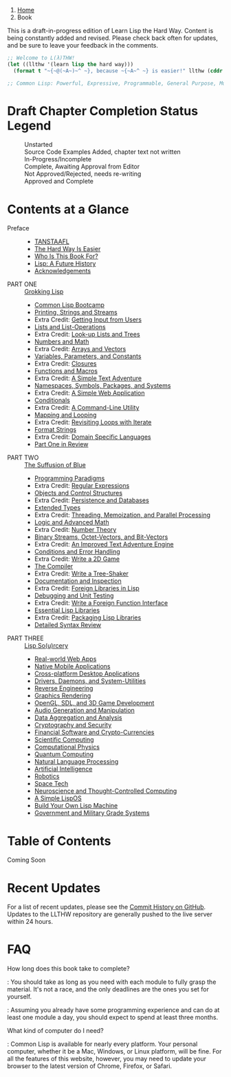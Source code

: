 <ol class="breadcrumb">
  <li><a href="/">Home</a></li>
  <li class="active">Book</li>
</ol>

<div class="alert alert-danger">
  <p>
    <i class="fa fa-exclamation-triangle"></i> This is a draft-in-progress edition of Learn Lisp the Hard Way.  Content is being constantly added and revised.  Please check back often for updates, and be sure to leave your feedback in the comments.
  </p>
</div>

```lisp
;; Welcome to L(λ)THW!
(let ((llthw '(learn lisp the hard way)))
  (format t "~{~@(~A~)~^ ~}, because ~{~A~^ ~} is easier!" llthw (cddr llthw)))

;; Common Lisp: Powerful, Expressive, Programmable, General Purpose, Multi-Paradigm.

```

# Draft Chapter Completion Status Legend

<dl class="dl-horizontal">
  <dt><i class="glyphicon glyphicon-remove text-danger"></i></dt>
  <dd>Unstarted</dd>
  <dt><i class="fa fa-code"></i></dt>
  <dd>Source Code Examples Added, chapter text not written</dd>
  <dt><i class="glyphicon glyphicon-refresh text-warning"></i></dt>
  <dd>In-Progress/Incomplete</dd>
  <dt><i class="glyphicon glyphicon-ok text-success"></i></dt>
  <dd>Complete, Awaiting Approval from Editor</dd>
  <dt><i class="glyphicon glyphicon-thumbs-down text-danger"></i></dt>
  <dd>Not Approved/Rejected, needs re-writing</dd>
  <dt><i class="glyphicon glyphicon-thumbs-up text-info"></i></dt>
  <dd>Approved and Complete</dd>
</dl>

# Contents at a Glance

<dl class="dl-horizontal">
  <dt>Preface</dt>
  <dd>
    <ul>
      <li><a href="preface/">TANSTAAFL</a> <i class="glyphicon glyphicon-ok text-success"></i></li>
      <li><a href="preface-part-two/">The Hard Way Is Easier</a> <i class="glyphicon glyphicon-thumbs-down text-danger"></i></li>
      <li><a href="preface-part-three/">Who Is This Book For?</a> <i class="glyphicon glyphicon-thumbs-down text-danger"></i></li>
      <li><a href="introduction/">Lisp: A Future History</a> <i class="glyphicon glyphicon-refresh text-warning"></i></li>
      <li><a href="acknowledgements/">Acknowledgements</a> <i class="glyphicon glyphicon-refresh text-warning"></i></li>
    </ul>
  </dd>
  <dt>PART ONE</dt>
  <dd>
    <a href="1-0-0-overview/">Grokking Lisp</a>
    <ul>
      <li><a href="1-01-00-lisp-bootcamp/">Common Lisp Bootcamp</a> <i class="glyphicon glyphicon-refresh text-warning"></i></li>
      <li><a href="1-02-00-input-output/">Printing, Strings and Streams</a> <i class="glyphicon glyphicon-ok text-success"></i></li>
      <li>Extra Credit: <a href="1-03-0-getting-input-from-users/">Getting Input from Users</a> <i class="glyphicon glyphicon-refresh text-warning"></i></li>
      <li><a href="1-04-0-lists/">Lists and List-Operations</a> <i class="glyphicon glyphicon-refresh text-warning"></i></li>
      <li>Extra Credit: <a href="1-05-0-lookups-trees/">Look-up Lists and Trees</a> <i class="glyphicon glyphicon-refresh text-warning"></i></li>
      <li><a href="1-06-0-math/">Numbers and Math</a> <i class="glyphicon glyphicon-refresh text-warning"></i></li>
      <li>Extra Credit: <a href="1-07-0-arrays/">Arrays and Vectors</a> <i class="glyphicon glyphicon-refresh text-warning"></i></li>
      <li><a href="1-08-0-variables/">Variables, Parameters, and Constants</a> <i class="glyphicon glyphicon-remove text-danger"></i></li>
      <li>Extra Credit: <a href="1-09-0-closures/">Closures</a> <i class="glyphicon glyphicon-remove text-danger"></i></li>
      <li><a href="1-10-0-functions/">Functions and Macros</a> <i class="glyphicon glyphicon-remove text-danger"></i></li>
      <li>Extra Credit: <a href="1-11-0-text-adventure/">A Simple Text Adventure</a> <i class="glyphicon glyphicon-remove text-danger"></i></li>
      <li><a href="1-12-0-namespaces/">Namespaces, Symbols, Packages, and Systems</a> <i class="glyphicon glyphicon-remove text-danger"></i></li>
      <li>Extra Credit: <a href="1-13-0-simple-web-app/">A Simple Web Application</a> <i class="glyphicon glyphicon-remove text-danger"></i></li>
      <li><a href="1-14-0-conditionals/">Conditionals</a> <i class="glyphicon glyphicon-remove text-danger"></i></li>
      <li>Extra Credit: <a href="1-15-0-command-line-utility/">A Command-Line Utility</a> <i class="glyphicon glyphicon-remove text-danger"></i></li>
      <li><a href="1-16-0-map-loop/">Mapping and Looping</a> <i class="glyphicon glyphicon-remove text-danger"></i></li>
      <li>Extra Credit: <a href="1-17-0-iterate/">Revisiting Loops with Iterate</a> <i class="glyphicon glyphicon-remove text-danger"></i></li>
      <li><a href="1-18-0-format/">Format Strings</a> <i class="glyphicon glyphicon-remove text-danger"></i></li>
      <li>Extra Credit: <a href="1-19-0-dsl/">Domain Specific Languages</a> <i class="glyphicon glyphicon-remove text-danger"></i></li>
      <li><a href="1-20-0-review/">Part One in Review</a> <i class="glyphicon glyphicon-remove text-danger"></i></li>
    </ul>
  </dd>
  <dt>PART TWO</dt>
  <dd>
    <a href="2-0-0-overview/">The Suffusion of Blue</a>
    <ul>
      <li><a href="2-01-0-programming-paradigms/">Programming Paradigms</a> <i class="glyphicon glyphicon-remove text-danger"></i></li>
      <li>Extra Credit: <a href="2-02-0-regex/">Regular Expressions</a> <i class="glyphicon glyphicon-remove text-danger"></i></li>
      <li><a href="2-03-0-objects-control/">Objects and Control Structures</a> <i class="glyphicon glyphicon-remove text-danger"></i></li>
      <li>Extra Credit: <a href="2-04-0-data-persistence/">Persistence and Databases</a> <i class="glyphicon glyphicon-remove text-danger"></i></li>
      <li><a href="2-05-0-extended-types/">Extended Types</a> <i class="glyphicon glyphicon-remove text-danger"></i></li>
      <li>Extra Credit: <a href="2-06-0-threads-memos-parallel/">Threading, Memoization, and Parallel Processing</a> <i class="glyphicon glyphicon-remove text-danger"></i></li>
      <li><a href="2-07-0-logic-and-more-math/">Logic and Advanced Math</a> <i class="glyphicon glyphicon-remove text-danger"></i></li>
      <li>Extra Credit: <a href="2-08-0-number-theory/">Number Theory</a> <i class="glyphicon glyphicon-remove text-danger"></i></li>
      <li><a href="2-09-0-binary-octets-bits/">Binary Streams, Octet-Vectors, and Bit-Vectors</a> <i class="glyphicon glyphicon-remove text-danger"></i></li>
      <li>Extra Credit: <a href="2-10-0-improved-text-adventure-engine/">An Improved Text Adventure Engine</a> <i class="glyphicon glyphicon-remove text-danger"></i></li>
      <li><a href="2-11-0-conditions/">Conditions and Error Handling</a> <i class="glyphicon glyphicon-remove text-danger"></i></li>
      <li>Extra Credit: <a href="2-12-0-2d-game/">Write a 2D Game</a> <i class="glyphicon glyphicon-remove text-danger"></i></li>
      <li><a href="2-13-0-compiler/">The Compiler</a> <i class="glyphicon glyphicon-remove text-danger"></i></li>
      <li>Extra Credit: <a href="2-14-0-tree-shaker/">Write a Tree-Shaker</a> <i class="glyphicon glyphicon-remove text-danger"></i></li>
      <li><a href="2-15-0-docs-and-inspection/">Documentation and Inspection</a> <i class="glyphicon glyphicon-remove text-danger"></i></li>
      <li>Extra Credit: <a href="2-16-0-foreign-libs/">Foreign Libraries in Lisp</a> <i class="glyphicon glyphicon-remove text-danger"></i></li>
      <li><a href="2-17-0-debugging-testing/">Debugging and Unit Testing</a> <i class="glyphicon glyphicon-remove text-danger"></i></li>
      <li>Extra Credit: <a href="2-18-0-ffi/">Write a Foreign Function Interface</a> <i class="glyphicon glyphicon-remove text-danger"></i></li>
      <li><a href="2-19-0-essential-libs/">Essential Lisp Libraries</a> <i class="glyphicon glyphicon-remove text-danger"></i></li>
      <li>Extra Credit: <a href="2-20-0-packaging-libs/">Packaging Lisp Libraries</a> <i class="glyphicon glyphicon-remove text-danger"></i></li>
      <li><a href="2-21-0-review/">Detailed Syntax Review</a> <i class="glyphicon glyphicon-remove text-danger"></i></li>
    </ul>
  </dd>
  <dt>PART THREE</dt>
  <dd>
    <a href="3-0-0-overview/">Lisp So(u)rcery</a>
    <ul>
      <li><a href="3-01-0-web-apps/">Real-world Web Apps</a> <i class="glyphicon glyphicon-remove text-danger"></i></li>
      <li><a href="3-02-0-mobile/">Native Mobile Applications</a> <i class="glyphicon glyphicon-remove text-danger"></i></li>
      <li><a href="3-03-0-gui/">Cross-platform Desktop Applications</a> <i class="glyphicon glyphicon-remove text-danger"></i></li>
      <li><a href="3-04-0-system-utils/">Drivers, Daemons, and System-Utilities</a> <i class="glyphicon glyphicon-remove text-danger"></i></li>
      <li><a href="3-05-0-reverse-engineering/">Reverse Engineering</a> <i class="glyphicon glyphicon-remove text-danger"></i></li>
      <li><a href="3-06-0-graphics/">Graphics Rendering</a> <i class="glyphicon glyphicon-remove text-danger"></i></li>
      <li><a href="3-07-0-gaming/">OpenGL, SDL, and 3D Game Development</a> <i class="glyphicon glyphicon-remove text-danger"></i></li>
      <li><a href="3-08-0-audio/">Audio Generation and Manipulation</a> <i class="glyphicon glyphicon-remove text-danger"></i></li>
      <li><a href="3-09-0-data/">Data Aggregation and Analysis</a> <i class="glyphicon glyphicon-remove text-danger"></i></li>
      <li><a href="3-10-0-cryptosec/">Cryptography and Security</a> <i class="glyphicon glyphicon-remove text-danger"></i></li>
      <li><a href="3-11-0-fintech/">Financial Software and Crypto-Currencies</a> <i class="glyphicon glyphicon-remove text-danger"></i></li>
      <li><a href="3-12-0-scientific-computing/">Scientific Computing</a> <i class="glyphicon glyphicon-remove text-danger"></i></li>
      <li><a href="3-13-0-computational-physics/">Computational Physics</a> <i class="glyphicon glyphicon-remove text-danger"></i></li>
      <li><a href="3-14-0-quantum-computing/">Quantum Computing</a> <i class="glyphicon glyphicon-remove text-danger"></i></li>
      <li><a href="3-15-0-nlp/">Natural Language Processing</a> <i class="glyphicon glyphicon-remove text-danger"></i></li>
      <li><a href="3-16-0-ai/">Artificial Intelligence</a> <i class="glyphicon glyphicon-remove text-danger"></i></li>
      <li><a href="3-17-0-robotics/">Robotics</a> <i class="glyphicon glyphicon-remove text-danger"></i></li>
      <li><a href="3-18-0-space-tech/">Space Tech</a> <i class="glyphicon glyphicon-remove text-danger"></i></li>
      <li><a href="3-19-0-neurotech/">Neuroscience and Thought-Controlled Computing</a> <i class="glyphicon glyphicon-remove text-danger"></i></li>
      <li><a href="3-20-0-lispos/">A Simple LispOS</a> <i class="glyphicon glyphicon-remove text-danger"></i></li>
      <li><a href="3-21-0-lisp-machine/">Build Your Own Lisp Machine</a> <i class="glyphicon glyphicon-remove text-danger"></i></li>
      <li><a href="3-22-0-gov-mil/">Government and Military Grade Systems</a> <i class="glyphicon glyphicon-remove text-danger"></i></li>
    </ul>
  </dd>
</dl>

# Table of Contents

Coming Soon

# Recent Updates

For a list of recent updates, please see the <a href="https://github.com/thephoeron/llthw/commits" target="_blank">Commit History on GitHub</a>.  Updates to the LLTHW repository are generally pushed to the live server within 24 hours.

# FAQ

How long does this book take to complete?

: You should take as long as you need with each module to fully grasp the material.  It's not a race, and the only deadlines are the ones you set for yourself.

: Assuming you already have some programming experience and can do at least one module a day, you should expect to spend at least three months.

What kind of computer do I need?

: Common Lisp is available for nearly every platform. Your personal computer, whether it be a Mac, Windows, or Linux platform, will be fine.  For all the features of this website, however, you may need to update your browser to the latest version of Chrome, Firefox, or Safari.

